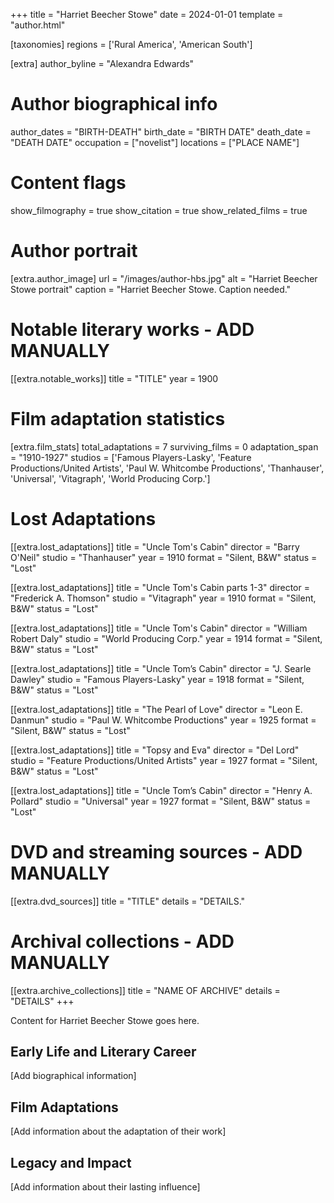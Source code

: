 +++
title = "Harriet Beecher Stowe"
date = 2024-01-01
template = "author.html"

[taxonomies]
regions = ['Rural America', 'American South']

[extra]
author_byline = "Alexandra Edwards"

# Author biographical info
author_dates = "BIRTH-DEATH"
birth_date = "BIRTH DATE"
death_date = "DEATH DATE"
occupation = ["novelist"]
locations = ["PLACE NAME"]

# Content flags
show_filmography = true
show_citation = true
show_related_films = true

# Author portrait
[extra.author_image]
url = "/images/author-hbs.jpg"
alt = "Harriet Beecher Stowe portrait"
caption = "Harriet Beecher Stowe. Caption needed."

# Notable literary works - ADD MANUALLY
[[extra.notable_works]]
title = "TITLE"
year = 1900

# Film adaptation statistics
[extra.film_stats]
total_adaptations = 7
surviving_films = 0
adaptation_span = "1910-1927"
studios = ['Famous Players-Lasky', 'Feature Productions/United Artists', 'Paul W. Whitcombe Productions', 'Thanhauser', 'Universal', 'Vitagraph', 'World Producing Corp.']
# Lost Adaptations
[[extra.lost_adaptations]]
title = "Uncle Tom's Cabin"
director = "Barry O'Neil"
studio = "Thanhauser"
year = 1910
format = "Silent, B&W"
status = "Lost"

[[extra.lost_adaptations]]
title = "Uncle Tom's Cabin parts 1-3"
director = "Frederick A. Thomson"
studio = "Vitagraph"
year = 1910
format = "Silent, B&W"
status = "Lost"

[[extra.lost_adaptations]]
title = "Uncle Tom's Cabin"
director = "William Robert Daly"
studio = "World Producing Corp."
year = 1914
format = "Silent, B&W"
status = "Lost"

[[extra.lost_adaptations]]
title = "Uncle Tom’s Cabin"
director = "J. Searle Dawley"
studio = "Famous Players-Lasky"
year = 1918
format = "Silent, B&W"
status = "Lost"

[[extra.lost_adaptations]]
title = "The Pearl of Love"
director = "Leon E. Danmun"
studio = "Paul W. Whitcombe Productions"
year = 1925
format = "Silent, B&W"
status = "Lost"

[[extra.lost_adaptations]]
title = "Topsy and Eva"
director = "Del Lord"
studio = "Feature Productions/United Artists"
year = 1927
format = "Silent, B&W"
status = "Lost"

[[extra.lost_adaptations]]
title = "Uncle Tom’s Cabin"
director = "Henry A. Pollard"
studio = "Universal"
year = 1927
format = "Silent, B&W"
status = "Lost"


# DVD and streaming sources - ADD MANUALLY
[[extra.dvd_sources]]
title = "TITLE"
details = "DETAILS."

# Archival collections - ADD MANUALLY
[[extra.archive_collections]]
title = "NAME OF ARCHIVE"
details = "DETAILS"
+++

Content for Harriet Beecher Stowe goes here. 

## Early Life and Literary Career

[Add biographical information]

## Film Adaptations

[Add information about the adaptation of their work]

## Legacy and Impact

[Add information about their lasting influence]
